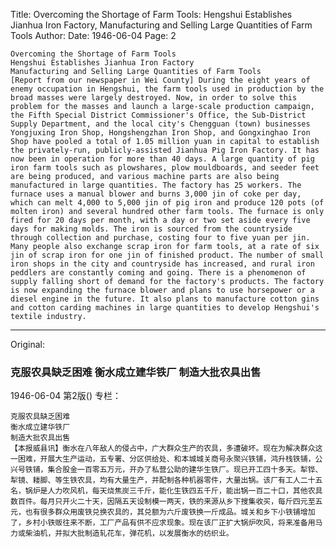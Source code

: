 Title: Overcoming the Shortage of Farm Tools: Hengshui Establishes Jianhua Iron Factory, Manufacturing and Selling Large Quantities of Farm Tools
Author:
Date: 1946-06-04
Page: 2

    Overcoming the Shortage of Farm Tools
    Hengshui Establishes Jianhua Iron Factory
    Manufacturing and Selling Large Quantities of Farm Tools
    [Report from our newspaper in Wei County] During the eight years of enemy occupation in Hengshui, the farm tools used in production by the broad masses were largely destroyed. Now, in order to solve this problem for the masses and launch a large-scale production campaign, the Fifth Special District Commissioner's Office, the Sub-District Supply Department, and the local city's Chengguan (town) businesses Yongjuxing Iron Shop, Hongshengzhan Iron Shop, and Gongxinghao Iron Shop have pooled a total of 1.05 million yuan in capital to establish the privately-run, publicly-assisted Jianhua Pig Iron Factory. It has now been in operation for more than 40 days. A large quantity of pig iron farm tools such as plowshares, plow mouldboards, and seeder feet are being produced, and various machine parts are also being manufactured in large quantities. The factory has 25 workers. The furnace uses a manual blower and burns 3,000 jin of coke per day, which can melt 4,000 to 5,000 jin of pig iron and produce 120 pots (of molten iron) and several hundred other farm tools. The furnace is only fired for 20 days per month, with a day or two set aside every five days for making molds. The iron is sourced from the countryside through collection and purchase, costing four to five yuan per jin. Many people also exchange scrap iron for farm tools, at a rate of six jin of scrap iron for one jin of finished product. The number of small iron shops in the city and countryside has increased, and rural iron peddlers are constantly coming and going. There is a phenomenon of supply falling short of demand for the factory's products. The factory is now expanding the furnace blower and plans to use horsepower or a diesel engine in the future. It also plans to manufacture cotton gins and cotton carding machines in large quantities to develop Hengshui's textile industry.



<hr /> 

Original: 


### 克服农具缺乏困难  衡水成立建华铁厂  制造大批农具出售

1946-06-04
第2版()
专栏：

    克服农具缺乏困难
    衡水成立建华铁厂
    制造大批农具出售
    【本报威县讯】衡水在八年敌人的侵占中，广大群众生产的农具，多遭破坏。现在为解决群众这一困难，开展大生产运动，五专署、分区供给处、和本城城关商号永聚兴铁铺，鸿升栈铁铺，公兴号铁铺，集合股金一百零五万元，开办了私营公助的建华生铁厂。现已开工四十多天。犁铧、犁镜、耧脚、等生铁农具，均有大量生产，并配制各种机器零件，大量出锅。该厂有工人二十五名，锅炉是人力吹风机，每天烧焦炭三千斤，能化生铁四五千斤，能出锅一百二十口，其他农具数百件。每月只开火二十天，因隔五天设制模一两天，铁的来源从乡下搜集收买，每斤四元至五元，也有很多群众用废铁兑换农具的，其兑额为六斤废铁换一斤成品。城关和乡下小铁铺增加了，乡村小铁贩往来不断，工厂产品有供不应求现象。现在该厂正扩大锅炉吹风，将来准备用马力或柴油机，并拟大批制造轧花车，弹花机，以发展衡水的纺织业。
